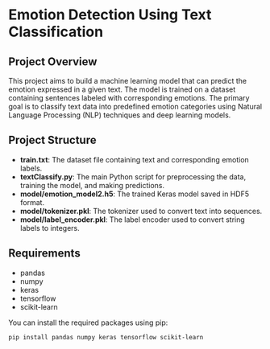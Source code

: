 # Emotion Detection Using Text Classification

## Project Overview

This project aims to build a machine learning model that can predict the emotion expressed in a given text. The model is trained on a dataset containing sentences labeled with corresponding emotions. The primary goal is to classify text data into predefined emotion categories using Natural Language Processing (NLP) techniques and deep learning models.

## Project Structure

- **train.txt**: The dataset file containing text and corresponding emotion labels.
- **textClassify.py**: The main Python script for preprocessing the data, training the model, and making predictions.
- **model/emotion_model2.h5**: The trained Keras model saved in HDF5 format.
- **model/tokenizer.pkl**: The tokenizer used to convert text into sequences.
- **model/label_encoder.pkl**: The label encoder used to convert string labels to integers.

## Requirements

- pandas
- numpy
- keras
- tensorflow
- scikit-learn

You can install the required packages using pip:

```bash
pip install pandas numpy keras tensorflow scikit-learn
